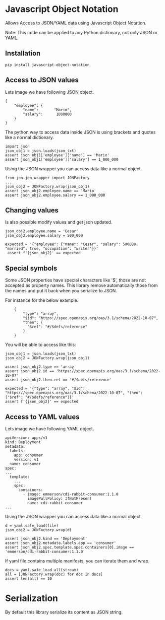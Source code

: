 # Javascript Object Notation
Allows Access to JSON/YAML data using Javascript Object Notation.

Note: This code can be applied to any Python dictionary, not only JSON or YAML.

## Installation
```
pip install javascript-object-notation
```

## Access to JSON values

Lets image we have following JSON object.
```
{  
    "employee": {  
        "name":       "Mario",   
        "salary":      1000000
    }  
}  
```

The python way to access data inside JSON is using brackets and quotes like a normal dictionary.
```
import json
json_obj1 = json.loads(json_txt)
assert json_obj1['employee']['name'] == 'Mario'
assert json_obj1['employee']['salary'] == 1_000_000
```

Using the JSON wrapper you can access data like a normal object.
```
from jon.jon_wrapper import JONFactory
...
json_obj2 = JONFactory.wrap(json_obj1)
assert json_obj2.employee.name == 'Mario'
assert json_obj2.employee.salary == 1_000_000
```

## Changing values

Is also possible modify values and get json updated.
```
json_obj2.employee.name = 'Cesar'
json_obj2.employee.salary = 500_000

expected = '{"employee": {"name": "Cesar", "salary": 500000, "married": true, "occupation": "writer"}}'
 assert f'{json_obj2}' == expected
```

## Special symbols

Some JSON properties have special characters like '$', those are not accepted as property names.
This library remove automatically those from the names and put it back when you serialize to JSON.

For instance for the below example.
```
    {  
        "type": "array",
        "$id": "https://spec.openapis.org/oas/3.1/schema/2022-10-07",
        "then": {
          "$ref": "#/$defs/reference"
        }
    }  
```

You will be able to access like this:
```
json_obj1 = json.loads(json_txt)
json_obj2 = JONFactory.wrap(json_obj1)

assert json_obj2.type == 'array'
assert json_obj2.id == 'https://spec.openapis.org/oas/3.1/schema/2022-10-07'
assert json_obj2.then.ref == '#/$defs/reference'

expected = '{"type": "array", "$id": "https://spec.openapis.org/oas/3.1/schema/2022-10-07", "then": {"$ref": "#/$defs/reference"}}'
assert f'{json_obj2}' == expected
```


## Access to YAML values

Lets image we have following YAML object.
```
apiVersion: apps/v1
kind: Deployment
metadata:
  labels:
    app: consumer
    version: v1
  name: consumer
spec:
...
  template:
    ...
    spec:
      containers:
        - image: emmerson/cdi-rabbit-consumer:1.1.0
          imagePullPolicy: IfNotPresent
          name: cdi-rabbit-consumer
...
```

Using the JSON wrapper you can access data like a normal object.
```
d = yaml.safe_load(file)
json_obj2 = JONFactory.wrap(d)

assert json_obj2.kind == 'Deployment'
assert json_obj2.metadata.labels.app == 'consumer'
assert json_obj2.spec.template.spec.containers[0].image == 'emmerson/cdi-rabbit-consumer:1.1.0'
```

If yaml file contains multiple manifests, you can iterate them and wrap.
```
docs = yaml.safe_load_all(stream)
all = [JONFactory.wrap(doc) for doc in docs]
assert len(all) == 10
```

# Serialization
By default this library serialize its content as JSON string.